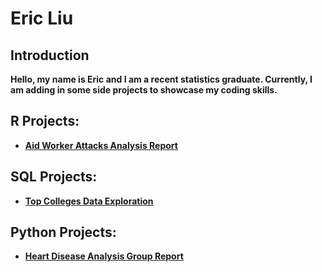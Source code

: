 <h1> Eric Liu </h1>

<h2> Introduction </h2>
 
<b> Hello, my name is Eric and I am a recent statistics graduate. Currently, I am adding in some side projects to showcase my coding skills. </b>

<h2> R Projects: </h2>

- <b> [Aid Worker Attacks Analysis Report](https://github.com/eliu44/Aid-Worker-Analysis) </b>


<h2> SQL Projects: </h2>

- <b> [Top Colleges Data Exploration](https://github.com/eliu44/Top-Colleges) </b>

<h2> Python Projects: </h2>

- <b> [Heart Disease Analysis Group Report](https://github.com/eliu44/Heart-Disease-Analysis) </b>


<!--
**joshmadakor1/joshmadakor1** is a ✨ _special_ ✨ repository because its `README.md` (this file) appears on your GitHub profile.

Here are some ideas to get you started:

- 🔭 I’m currently working on ...
- 🌱 I’m currently learning ...
- 👯 I’m looking to collaborate on ...
- 🤔 I’m looking for help with ...
- 💬 Ask me about ...
- 📫 How to reach me: ...
- 😄 Pronouns: ...
- ⚡ Fun fact: ...
-->
